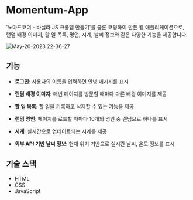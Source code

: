 # Momentum-App 
'노마드코더 - 바닐라 JS 크롬앱 만들기'를 클론 코딩하여 만든 웹 애플리케이션으로,
랜덤 배경 이미지, 할 일 목록, 명언, 시계, 날씨 정보와 같은 다양한 기능을 제공합니다.

![May-20-2023 22-36-27](https://github.com/HiYongA/Momentum-App/assets/120562771/8302a0e1-ad26-43dd-9e9e-91f48353fd3b)

## 기능

- **로그인**: 사용자의 이름을 입력하면 안녕 메시지를 표시

- **랜덤 배경 이미지**: 매번 페이지를 방문할 때마다 다른 배경 이미지를 제공

- **할 일 목록**: 할 일을 기록하고 삭제할 수 있는 기능을 제공

- **랜덤 명언**: 페이지를 로드할 때마다 10개의 명언 중 랜덤으로 하나를 표시

- **시계**: 실시간으로 업데이트되는 시계를 제공

- **외부 API 기반 날씨 정보**: 현재 위치 기반으로 실시간 날씨, 온도 정보를 표시


## 기술 스택

- HTML
- CSS
- JavaScript
